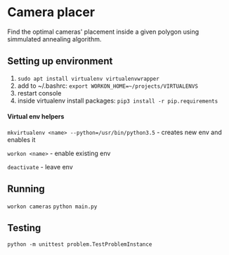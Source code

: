# Camera placer
Find the optimal cameras' placement inside a given polygon using simmulated annealing algorithm.

## Setting up environment
1. `sudo apt install virtualenv virtualenvwrapper`
1. add to ~/.bashrc: `export WORKON_HOME=~/projects/VIRTUALENVS`
1. restart console
1. inside virtualenv install packages:
`pip3 install -r pip.requirements`

#### Virtual env helpers
`mkvirtualenv <name> --python=/usr/bin/python3.5` - creates new env and enables it
  
`workon <name>` - enable existing env

`deactivate` - leave env

## Running
`workon cameras`
`python main.py`

## Testing
`python -m unittest problem.TestProblemInstance`
